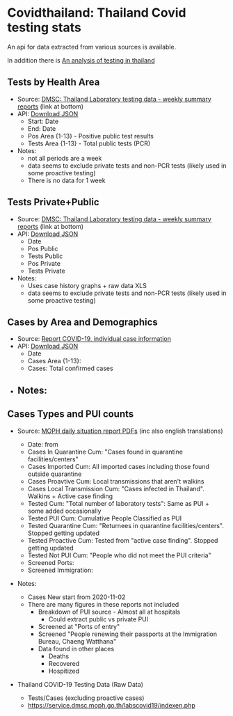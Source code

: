 # Covidthailand: Thailand Covid testing stats

An api for data extracted from various sources is available.

In addition there is [An analysis of testing in thailand](https://github.com/djay/covidthailand/wiki)


## Tests by Health Area  
- Source: [DMSC: Thailand Laboratory testing data - weekly summary reports](https://service.dmsc.moph.go.th/labscovid19/indexen.php) (link at bottom)
- API: [Download JSON](https://github.com/djay/covidthailand/wiki/tests_by_area)
   - Start: Date
   - End: Date
   - Pos Area {1-13} - Positive public test results
   - Tests Area {1-13} - Total public tests (PCR)
- Notes:
  - not all periods are a week
  - data seems to exclude private tests and non-PCR tests (likely used in some proactive testing)
  - There is no data for 1 week

## Tests Private+Public
- Source: [DMSC: Thailand Laboratory testing data - weekly summary reports](https://service.dmsc.moph.go.th/labscovid19/indexen.php) (link at bottom)
- API: [Download JSON](https://github.com/djay/covidthailand/wiki/tests_pubpriv)
   - Date
   - Pos Public
   - Tests Public
   - Pos Private
   - Tests Private
- Notes:
  - Uses case history graphs + raw data XLS
  - data seems to exclude private tests and non-PCR tests (likely used in some proactive testing)

## Cases by Area and Demographics
- Source: [Report COVID-19, individual case information](https://data.go.th/dataset/covid-19-daily)
- API: [Download JSON](https://github.com/djay/covidthailand/wiki/cases_by_area)
  - Date
  - Cases Area {1-13}: 
  - Cases: Total confirmed cases
- Notes:
  - 

## Cases Types and PUI counts
- Source: [MOPH daily situation report PDFs](https://ddc.moph.go.th/viralpneumonia/situation.php) (inc also english translations)
  - Date: from
  - Cases In Quarantine Cum: "Cases found in quarantine facilities/centers"
  - Cases Imported Cum: All imported cases including those found outside quarantine
  - Cases Proavtive Cum: Local transmissions that aren't walkins
  - Cases Local Transmission Cum: "Cases infected in Thailand". Walkins + Active case finding
  - Tested Cum: "Total number of laboratory tests": Same as PUI + some added occasionally
  - Tested PUI Cum: Cumulative People Classified as PUI
  - Tested Quarantine Cum: "Returnees in quarantine facilities/centers". Stopped getting updated
  - Tested Proactive Cum: Tested from "active case finding". Stopped getting updated
  - Tested Not PUI Cum: "People who did not meet the PUI criteria"
  - Screened Ports:
  - Screened Immigration:
- Notes:
  - Cases New start from 2020-11-02
  - There are many figures in these reports not included
     - Breakdown of PUI source - Almost all at hospitals
        - Could extract public vs private PUI
     - Screened at "Ports of entry"
     - Screened "People renewing their passports at the Immigration
Bureau, Chaeng Watthana"
     - Data found in other places
        - Deaths
        - Recovered
        - Hospitized



- Thailand COVID-19 Testing Data (Raw Data)  
  - Tests/Cases (excluding proactive cases)
  - https://service.dmsc.moph.go.th/labscovid19/indexen.php

